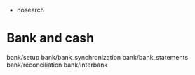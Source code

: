   - nosearch

# Bank and cash

<div class="toctree" data-titlesonly="">

bank/setup bank/bank\_synchronization bank/bank\_statements
bank/reconciliation bank/interbank

</div>

